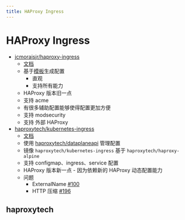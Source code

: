 ```yaml
---
title: HAProxy Ingress
---
```


# HAProxy Ingress

- [jcmoraisjr/haproxy-ingress](https://github.com/jcmoraisjr/haproxy-ingress)
  - [文档](https://haproxy-ingress.github.io/docs/)
  - 基于[模板](https://github.com/jcmoraisjr/haproxy-ingress/blob/05afbb6cedb7fd76cb5618e1c9156905eae75de8/rootfs/etc/templates/haproxy/haproxy.tmpl)生成配置
    - 直观
    - 支持所有能力
  - HAProxy 版本旧一点
  - 支持 acme
  - 有很多辅助配置能够使得配置更加方便
  - 支持 modsecurity
  - 支持 外部 HAProxy
- [haproxytech/kubernetes-ingress](https://github.com/haproxytech/kubernetes-ingress)
  - [文档](https://github.com/haproxytech/kubernetes-ingress/tree/master/documentation)
  - 使用 [haproxytech/dataplaneapi](https://github.com/haproxytech/dataplaneapi) 管理配置
  - 镜像 `haproxytech/kubernetes-ingress` 基于 `haproxytech/haproxy-alpine`
  - 支持 configmap、ingress、service 配置
  - HAProxy 版本新一点 - 因为依赖新的 HAProxy 动态配置能力
  - 问题
    - ExternalName [#100](https://github.com/haproxytech/kubernetes-ingress/issues/100)
    - HTTP 压缩 [#196](https://github.com/haproxytech/kubernetes-ingress/issues/196)

## haproxytech
